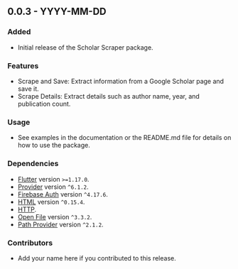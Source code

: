 ## 0.0.3 - YYYY-MM-DD

### Added
- Initial release of the Scholar Scraper package.

### Features
- Scrape and Save: Extract information from a Google Scholar page and save it.
- Scrape Details: Extract details such as author name, year, and publication count.

### Usage
- See examples in the documentation or the README.md file for details on how to use the package.

### Dependencies
- [Flutter](https://flutter.dev/) version `>=1.17.0`.
- [Provider](https://pub.dev/packages/provider) version `^6.1.2`.
- [Firebase Auth](https://pub.dev/packages/firebase_auth) version `^4.17.6`.
- [HTML](https://pub.dev/packages/html) version `^0.15.4`.
- [HTTP](https://pub.dev/packages/http).
- [Open File](https://pub.dev/packages/open_file) version `^3.3.2`.
- [Path Provider](https://pub.dev/packages/path_provider) version `^2.1.2`.

### Contributors
- Add your name here if you contributed to this release.

